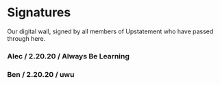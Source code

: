 # Signatures

Our digital wall, signed by all members of Upstatement who have passed through here.

### Alec / 2.20.20 / Always Be Learning

### Ben / 2.20.20 / uwu
